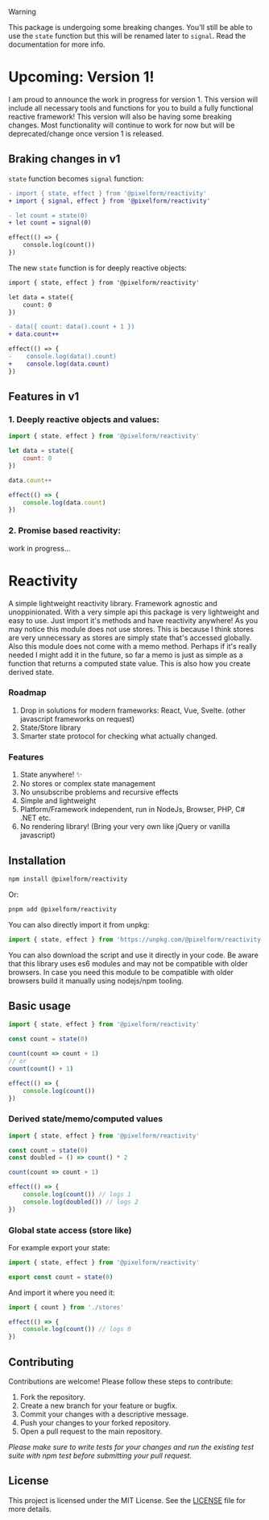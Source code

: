 > [!WARNING]
> This package is undergoing some breaking changes. You'll still be able to use the `state` function but this will be renamed later to `signal`. Read the documentation for more info.

# Upcoming: Version 1!
I am proud to announce the work in progress for version 1. This version will include all necessary tools and functions for you to build a fully functional reactive framework! This version will also be having some breaking changes. Most functionality will continue to work for now but will be deprecated/change once version 1 is released.

## Braking changes in v1

`state` function becomes `signal` function:
```diff
- import { state, effect } from '@pixelform/reactivity'
+ import { signal, effect } from '@pixelform/reactivity'

- let count = state(0)
+ let count = signal(0)

effect(() => {
    console.log(count())
})
```

The new `state` function is for deeply reactive objects:
```diff
import { state, effect } from '@pixelform/reactivity'

let data = state({
    count: 0
})

- data({ count: data().count + 1 })
+ data.count++

effect(() => {
-    console.log(data().count)
+    console.log(data.count)
})
```

## Features in v1

### 1. Deeply reactive objects and values:
```javascript
import { state, effect } from '@pixelform/reactivity'

let data = state({
    count: 0
})

data.count++

effect(() => {
    console.log(data.count)
})
```

### 2. Promise based reactivity:
work in progress...

# Reactivity

A simple lightweight reactivity library. Framework agnostic and unoppinionated.
With a very simple api this package is very lightweight and easy to use.
Just import it's methods and have reactivity anywhere! As you may notice this module does not use stores. This is because I think stores are very unnecessary as stores are simply state that's accessed globally. Also this module
does not come with a memo method. Perhaps if it's really needed I might add it in the future, so far a memo is just as simple as a function that returns a computed state value. This is also how you create derived state.

### Roadmap

1. Drop in solutions for modern frameworks: React, Vue, Svelte. (other javascript frameworks on request)
3. State/Store library
5. Smarter state protocol for checking what actually changed.

### Features

1. State anywhere! ✨
2. No stores or complex state management
3. No unsubscribe problems and recursive effects
4. Simple and lightweight
5. Platform/Framework independent, run in NodeJs, Browser, PHP, C# .NET etc.
6. No rendering library! (Bring your very own like jQuery or vanilla javascript)

## Installation

```sh
npm install @pixelform/reactivity
```

Or:

```sh
pnpm add @pixelform/reactivity
```

You can also directly import it from unpkg:
```javascript
import { state, effect } from 'https://unpkg.com/@pixelform/reactivity'
```

You can also download the script and use it directly in your code.
Be aware that this library uses es6 modules and may not be compatible with older browsers.
In case you need this module to be compatible with older browsers build it manually using nodejs/npm tooling.

## Basic usage

```javascript
import { state, effect } from '@pixelform/reactivity'

const count = state(0)

count(count => count + 1)
// or
count(count() + 1)

effect(() => {
    console.log(count())
})
```

### Derived state/memo/computed values

```javascript
import { state, effect } from '@pixelform/reactivity'

const count = state(0)
const doubled = () => count() * 2

count(count => count + 1)

effect(() => {
    console.log(count()) // logs 1
    console.log(doubled()) // logs 2
})
```

### Global state access (store like)

For example export your state:

```javascript
import { state, effect } from '@pixelform/reactivity'

export const count = state(0)
```

And import it where you need it:

```javascript
import { count } from './stores'

effect(() => {
    console.log(count()) // logs 0
})
```

## Contributing

Contributions are welcome! Please follow these steps to contribute:

1. Fork the repository.
2. Create a new branch for your feature or bugfix.
3. Commit your changes with a descriptive message.
4. Push your changes to your forked repository.
5. Open a pull request to the main repository.

_Please make sure to write tests for your changes and run the existing test suite with npm test before submitting your pull request._

## License

This project is licensed under the MIT License.
See the [LICENSE](https://github.com/PixelForm/hybrid/blob/main/LICENSE.md) file for more details.
